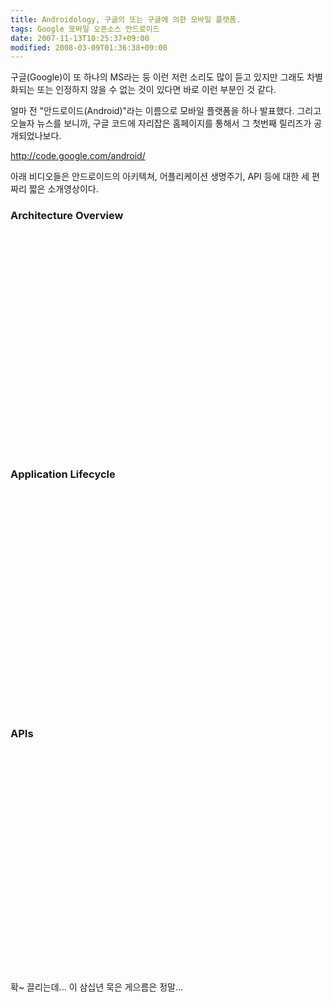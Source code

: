 ```yaml
---
title: Androidology, 구글의 또는 구글에 의한 모바일 플랫폼.
tags: Google 모바일 오픈소스 안드로이드
date: 2007-11-13T10:25:37+09:00
modified: 2008-03-09T01:36:38+09:00
---
```

구글(Google)이 또 하나의 MS라는 둥 이런 저런 소리도 많이 듣고 있지만
그래도 차별화되는 또는 인정하지 않을 수 없는 것이 있다면 바로 이런
부분인 것 같다.  
  
얼마 전 "안드로이드(Android)"라는 이름으로 모바일 플랫폼을 하나
발표했다. 그리고 오늘자 뉴스를 보니까, 구글 코드에 자리잡은 홈페이지를
통해서 그 첫번째 릴리즈가 공개되었나보다.  
  
<http://code.google.com/android/>
  
아래 비디오들은 안드로이드의 아키텍쳐, 어플리케이션 생명주기, API 등에
대한 세 편짜리 짧은 소개영상이다.  
  
### Architecture Overview

<div class="tac">
<object width="425" height="355"><param name="movie" value="http://www.youtube.com/v/Mm6Ju0xhUW8&amp;rel=1">
<param name="wmode" value="transparent">
<embed src="http://www.youtube.com/v/Mm6Ju0xhUW8&amp;rel=1" type="application/x-shockwave-flash" wmode="transparent" width="425" height="355"></embed></object>
</div>
  
### Application Lifecycle

<div class="tac">
<object width="425" height="355"><param name="movie" value="http://www.youtube.com/v/ITfRuRkf2TM&amp;rel=1">
<param name="wmode" value="transparent">
<embed src="http://www.youtube.com/v/ITfRuRkf2TM&amp;rel=1" type="application/x-shockwave-flash" wmode="transparent" width="425" height="355"></embed></object>
</div>

### APIs

<div class="tac">
<object width="425" height="355"><param name="movie" value="http://www.youtube.com/v/iiD4fGjjXcc&amp;rel=1">
<param name="wmode" value="transparent">
<embed src="http://www.youtube.com/v/iiD4fGjjXcc&amp;rel=1" type="application/x-shockwave-flash" wmode="transparent" width="425" height="355"></embed></object>
</div>

확~ 끌리는데... 이 삼십년 묵은 게으름은 정말...

